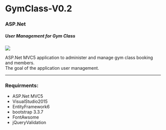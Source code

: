 # GymClass-V0.2

<h3>ASP.Net</h3>
<h5>User Management for Gym Class</h5>
<img src="https://raw.githubusercontent.com/Taleb01/GymClass-V0.2/Taleb01/GymClass-v0.2/GymClass-v0.2/Img/HomePage1.png"/>
<p>
ASP.Net MVC5 application to administer and manage gym class booking and members.<br/>
The goal of the application user management.
</p>
<hr/>
<h3>Requirments:</h3>
<ul>
  <li>ASP.Net MVC5</li>
  <li>VisualStudio2015</li>
  <li>EntityFramework6</li>
  <li>bootstrap 3.3.7</li>
  <li>FontAwsome</li>
  <li>jQueryValidation</li>
</ul>
